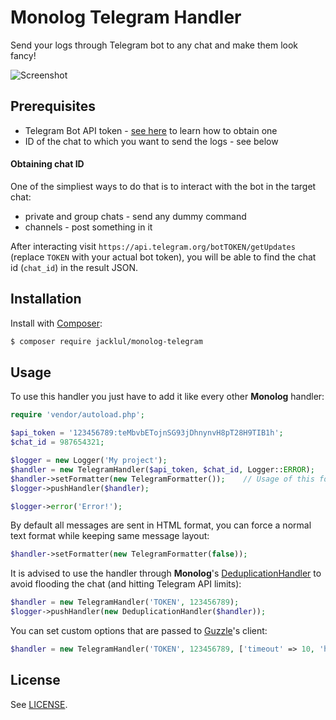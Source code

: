 # Monolog Telegram Handler

Send your logs through Telegram bot to any chat and make them look fancy!

![Screenshot](https://i.imgur.com/ISWxisv.jpg)

## Prerequisites

 - Telegram Bot API token - [see here](https://core.telegram.org/bots#creating-a-new-bot) to learn how to obtain one
 - ID of the chat to which you want to send the logs - see below
 
#### Obtaining chat ID

One of the simpliest ways to do that is to interact with the bot in the target chat:
- private and group chats - send any dummy command
- channels - post something in it

After interacting visit `https://api.telegram.org/botTOKEN/getUpdates` (replace `TOKEN` with your actual bot token), you will be able to find the chat id (`chat_id`) in the result JSON.

## Installation

Install with [Composer](https://github.com/composer/composer):

```bash
$ composer require jacklul/monolog-telegram
```

## Usage

To use this handler you just have to add it like every other **Monolog** handler:

```php
require 'vendor/autoload.php';

$api_token = '123456789:teMbvbETojnSG93jDhnynvH8pT28H9TIB1h';
$chat_id = 987654321;

$logger = new Logger('My project');
$handler = new TelegramHandler($api_token, $chat_id, Logger::ERROR);
$handler->setFormatter(new TelegramFormatter());    // Usage of this formatter is optional but recommended if you want better message layout
$logger->pushHandler($handler);

$logger->error('Error!');
```

By default all messages are sent in HTML format, you can force a normal text format while keeping same message layout:

```php
$handler->setFormatter(new TelegramFormatter(false));
```

It is advised to use the handler through **Monolog**'s [DeduplicationHandler](https://github.com/Seldaek/monolog/blob/master/src/Monolog/Handler/DeduplicationHandler.php) to avoid flooding the chat (and hitting Telegram API limits):

```php
$handler = new TelegramHandler('TOKEN', 123456789);
$logger->pushHandler(new DeduplicationHandler($handler));
```

You can set custom options that are passed to [Guzzle](https://github.com/guzzle/guzzle)'s client:

```php
$handler = new TelegramHandler('TOKEN', 123456789, ['timeout' => 10, 'handler' => new StreamHandler()]);
```

## License

See [LICENSE](LICENSE).
